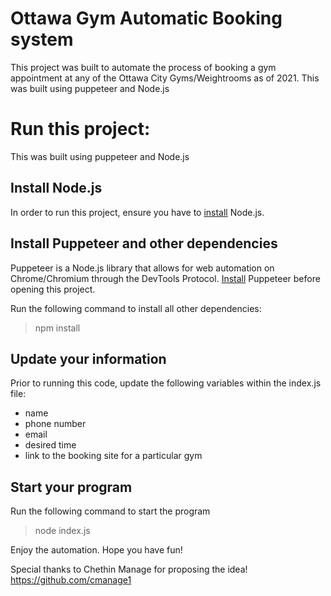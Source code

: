# Ottawa Gym Automatic Booking system

This project was built to automate the process of booking a gym appointment at any of the Ottawa City Gyms/Weightrooms as of 2021. This was built using puppeteer and Node.js

# Run this project:
This was built using puppeteer and Node.js
## Install Node.js
In order to run this project, ensure you have to [install](https://nodejs.org/en/download) Node.js. 

## Install Puppeteer and other dependencies
Puppeteer is a Node.js library that allows for web automation on Chrome/Chromium through the DevTools Protocol. [Install](https://pptr.dev/) Puppeteer before opening this project. 

Run the following command to install all other dependencies:
>npm install

## Update your information 
Prior to running this code, update the following variables within the index.js file:
  - name
  - phone number
  - email
  - desired time
  - link to the booking site for a particular gym

## Start your program
Run the following command to start the program 
>node index.js

Enjoy the automation. Hope you have fun!

Special thanks to Chethin Manage for proposing the idea!
https://github.com/cmanage1
